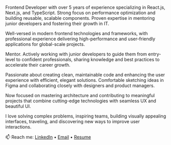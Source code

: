 Frontend Developer with over 5 years of experience specializing in React.js, Next.js, and TypeScript. Strong focus on performance optimization and building reusable, scalable components. Proven expertise in mentoring junior developers and fostering their growth in IT.

Well-versed in modern frontend technologies and frameworks, with professional experience delivering high-performance and user-friendly applications for global-scale projects.

Mentor. Actively working with junior developers to guide them from entry-level to confident professionals, sharing knowledge and best practices to accelerate their career growth.

Passionate about creating clean, maintainable code and enhancing the user experience with efficient, elegant solutions. Comfortable sketching ideas in Figma and collaborating closely with designers and product managers.

Now focused on mastering architecture and contributing to meaningful projects that combine cutting-edge technologies with seamless UX and beautiful UI.

I love solving complex problems, inspiring teams, building visually appealing interfaces, traveling, and discovering new ways to improve user interactions.

📫 Reach me: [LinkedIn](https://www.linkedin.com/in/vladislav-peryazev/) • [Email](vladperyazev14@gmail.com) • [Resume](https://www.youtube.com/watch?v=dQw4w9WgXcQ)

